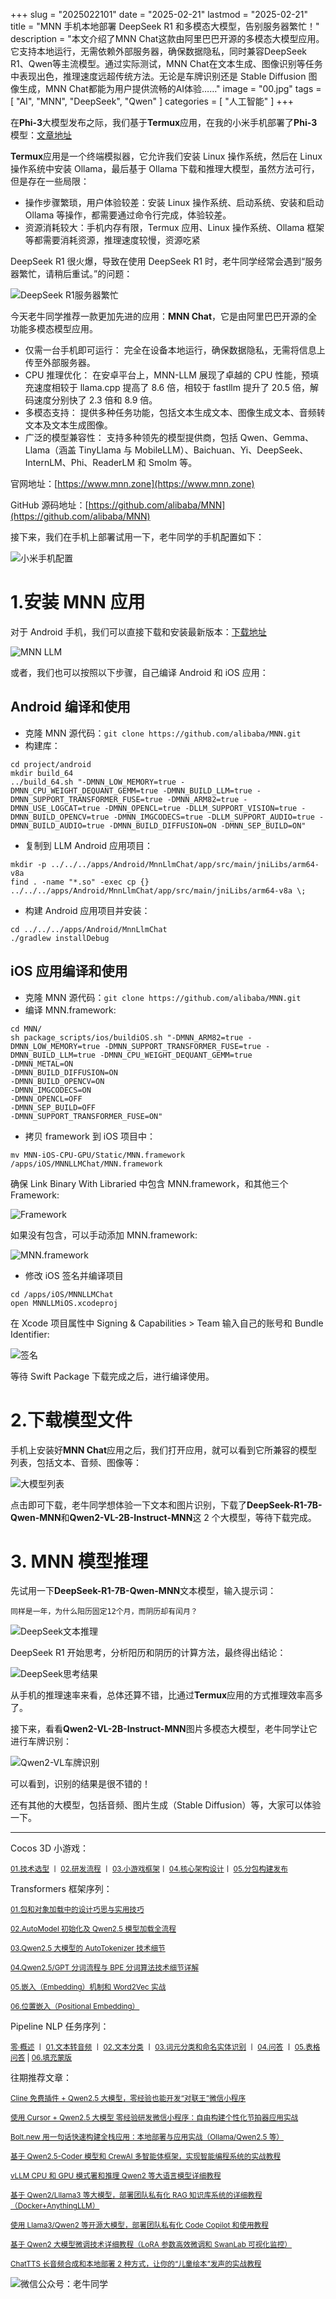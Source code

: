 +++
slug = "2025022101"
date = "2025-02-21"
lastmod = "2025-02-21"
title = "MNN 手机本地部署 DeepSeek R1 和多模态大模型，告别服务器繁忙！"
description = "本文介绍了MNN Chat这款由阿里巴巴开源的多模态大模型应用。它支持本地运行，无需依赖外部服务器，确保数据隐私，同时兼容DeepSeek R1、Qwen等主流模型。通过实际测试，MNN Chat在文本生成、图像识别等任务中表现出色，推理速度远超传统方法。无论是车牌识别还是 Stable Diffusion 图像生成，MNN Chat都能为用户提供流畅的AI体验……"
image = "00.jpg"
tags = [ "AI", "MNN", "DeepSeek", "Qwen" ]
categories = [ "人工智能" ]
+++

在**Phi-3**大模型发布之际，我们基于**Termux**应用，在我的小米手机部署了**Phi-3**模型：[文章地址](https://mp.weixin.qq.com/s/bNxHM3B7HOLNvJtjwvt8iw)

**Termux**应用是一个终端模拟器，它允许我们安装 Linux 操作系统，然后在 Linux 操作系统中安装 Ollama，最后基于 Ollama 下载和推理大模型，虽然方法可行，但是存在一些局限：

- 操作步骤繁琐，用户体验较差：安装 Linux 操作系统、启动系统、安装和启动 Ollama 等操作，都需要通过命令行完成，体验较差。
- 资源消耗较大：手机内存有限，Termux 应用、Linux 操作系统、Ollama 框架等都需要消耗资源，推理速度较慢，资源吃紧

DeepSeek R1 很火爆，导致在使用 DeepSeek R1 时，老牛同学经常会遇到“服务器繁忙，请稍后重试。”的问题：

![DeepSeek R1服务器繁忙](01.jpg)

今天老牛同学推荐一款更加先进的应用：**MNN Chat**，它是由阿里巴巴开源的全功能多模态模型应用。

- 仅需一台手机即可运行： 完全在设备本地运行，确保数据隐私，无需将信息上传至外部服务器。
- CPU 推理优化： 在安卓平台上，MNN-LLM 展现了卓越的 CPU 性能，预填充速度相较于 llama.cpp 提高了 8.6 倍，相较于 fastllm 提升了 20.5 倍，解码速度分别快了 2.3 倍和 8.9 倍。
- 多模态支持： 提供多种任务功能，包括文本生成文本、图像生成文本、音频转文本及文本生成图像。
- 广泛的模型兼容性： 支持多种领先的模型提供商，包括 Qwen、Gemma、Llama（涵盖 TinyLlama 与 MobileLLM）、Baichuan、Yi、DeepSeek、InternLM、Phi、ReaderLM 和 Smolm 等。

官网地址：[https://www.mnn.zone](https://www.mnn.zone)

GitHub 源码地址：[https://github.com/alibaba/MNN](https://github.com/alibaba/MNN)

接下来，我们在手机上部署试用一下，老牛同学的手机配置如下：

![小米手机配置](02.jpg)

# 1.安装 MNN 应用

对于 Android 手机，我们可以直接下载和安装最新版本：[下载地址](https://meta.alicdn.com/data/mnn/mnn_chat_d_0_2_2.apk)

![MNN LLM](11.jpg)

或者，我们也可以按照以下步骤，自己编译 Android 和 iOS 应用：

## Android 编译和使用

- 克隆 MNN 源代码：`git clone https://github.com/alibaba/MNN.git`
- 构建库：

```shell
cd project/android
mkdir build_64
../build_64.sh "-DMNN_LOW_MEMORY=true -DMNN_CPU_WEIGHT_DEQUANT_GEMM=true -DMNN_BUILD_LLM=true -DMNN_SUPPORT_TRANSFORMER_FUSE=true -DMNN_ARM82=true -DMNN_USE_LOGCAT=true -DMNN_OPENCL=true -DLLM_SUPPORT_VISION=true -DMNN_BUILD_OPENCV=true -DMNN_IMGCODECS=true -DLLM_SUPPORT_AUDIO=true -DMNN_BUILD_AUDIO=true -DMNN_BUILD_DIFFUSION=ON -DMNN_SEP_BUILD=ON"
```

- 复制到 LLM Android 应用项目：

```shell
mkdir -p ../../../apps/Android/MnnLlmChat/app/src/main/jniLibs/arm64-v8a
find . -name "*.so" -exec cp {} ../../../apps/Android/MnnLlmChat/app/src/main/jniLibs/arm64-v8a \;
```

- 构建 Android 应用项目并安装：

```shell
cd ../../../apps/Android/MnnLlmChat
./gradlew installDebug
```

## iOS 应用编译和使用

- 克隆 MNN 源代码：`git clone https://github.com/alibaba/MNN.git`
- 编译 MNN.framework:

```shell
cd MNN/
sh package_scripts/ios/buildiOS.sh "-DMNN_ARM82=true -DMNN_LOW_MEMORY=true -DMNN_SUPPORT_TRANSFORMER_FUSE=true -DMNN_BUILD_LLM=true -DMNN_CPU_WEIGHT_DEQUANT_GEMM=true
-DMNN_METAL=ON
-DMNN_BUILD_DIFFUSION=ON
-DMNN_BUILD_OPENCV=ON
-DMNN_IMGCODECS=ON
-DMNN_OPENCL=OFF
-DMNN_SEP_BUILD=OFF
-DMNN_SUPPORT_TRANSFORMER_FUSE=ON"
```

- 拷贝 framework 到 iOS 项目中：

```shell
mv MNN-iOS-CPU-GPU/Static/MNN.framework /apps/iOS/MNNLLMChat/MNN.framework
```

确保 Link Binary With Libraried 中包含 MNN.framework，和其他三个 Framework:

![Framework](12.jpg)

如果没有包含，可以手动添加 MNN.framework:

![MNN.framework](13.jpg)

- 修改 iOS 签名并编译项目

```shell
cd /apps/iOS/MNNLLMChat
open MNNLLMiOS.xcodeproj
```

在 Xcode 项目属性中 Signing & Capabilities > Team 输入自己的账号和 Bundle Identifier:

![签名](14.jpg)

等待 Swift Package 下载完成之后，进行编译使用。

# 2.下载模型文件

手机上安装好**MNN Chat**应用之后，我们打开应用，就可以看到它所兼容的模型列表，包括文本、音频、图像等：

![大模型列表](21.jpg)

点击即可下载，老牛同学想体验一下文本和图片识别，下载了**DeepSeek-R1-7B-Qwen-MNN**和**Qwen2-VL-2B-Instruct-MNN**这 2 个大模型，等待下载完成。

# 3. MNN 模型推理

先试用一下**DeepSeek-R1-7B-Qwen-MNN**文本模型，输入提示词：

```plaintext
同样是一年，为什么阳历固定12个月，而阴历却有闰月？
```

![DeepSeek文本推理](31.jpg)

DeepSeek R1 开始思考，分析阳历和阴历的计算方法，最终得出结论：

![DeepSeek思考结果](32.jpg)

从手机的推理速率来看，总体还算不错，比通过**Termux**应用的方式推理效率高多了。

接下来，看看**Qwen2-VL-2B-Instruct-MNN**图片多模态大模型，老牛同学让它进行车牌识别：

![Qwen2-VL车牌识别](33.jpg)

可以看到，识别的结果是很不错的！

还有其他的大模型，包括音频、图片生成（Stable Diffusion）等，大家可以体验一下。

---

Cocos 3D 小游戏：

<small>[01.技术选型](https://mp.weixin.qq.com/s/TlgNKvGYMuGMmU0dIBPn4A) 丨 [02.研发流程](https://mp.weixin.qq.com/s/qlOYpjREXBKb7vl1kuujlg) 丨 [03.小游戏框架](https://mp.weixin.qq.com/s/V3CIhswW3CVcTY1aPaALTw)丨 [04.核心架构设计](https://mp.weixin.qq.com/s/8f3GZNd7qjwIhfTcsVruYQ)丨 [05.分包构建发布](https://mp.weixin.qq.com/s/8jxPxJ2-9UnFsLMGh9h0fQ)</small>

Transformers 框架序列：

<small>[01.包和对象加载中的设计巧思与实用技巧](https://mp.weixin.qq.com/s/lAAIfl0YJRNrppp5-Vuusw)</small>

<small>[02.AutoModel 初始化及 Qwen2.5 模型加载全流程](https://mp.weixin.qq.com/s/WIbbrkf1HjVC1CtBNcU8Ow)</small>

<small>[03.Qwen2.5 大模型的 AutoTokenizer 技术细节](https://mp.weixin.qq.com/s/Shg30uUFByM0tKTi0rETfg)</small>

<small>[04.Qwen2.5/GPT 分词流程与 BPE 分词算法技术细节详解](https://mp.weixin.qq.com/s/GnoHXsIYKYFU1Xo4u5sE1w)</small>

<small>[05.嵌入（Embedding）机制和 Word2Vec 实战](https://mp.weixin.qq.com/s/qL9vpmNIM1eO9_lQq7QwlA)</small>

<small>[06.位置嵌入（Positional Embedding）](https://mp.weixin.qq.com/s/B0__TRnlI7zgwn0OhguvXA)</small>

Pipeline NLP 任务序列：

<small>[零·概述](https://mp.weixin.qq.com/s/FR4384AZV2FE2xtweSh9bA) 丨 [01.文本转音频](https://mp.weixin.qq.com/s/uN2BFIOxDFEh4T-W7tsPbg) 丨 [02.文本分类](https://mp.weixin.qq.com/s/9ccEDNfeGNf_Q9pO0Usg2w) 丨 [03.词元分类和命名实体识别](https://mp.weixin.qq.com/s/r2uFCwPZaMeDL_eiQsEmIQ) 丨 [04.问答](https://mp.weixin.qq.com/s/vOLVxRircw5wM1_rCqoAfg) 丨 [05.表格问答](https://mp.weixin.qq.com/s/Q0fWdw3ACVzQFldBScZ2Fw) | [06.填充蒙版](https://mp.weixin.qq.com/s/hMFCgYovHPVFOjOoihaUHw)</small>

往期推荐文章：

<small>[Cline 免费插件 + Qwen2.5 大模型，零经验也能开发“对联王”微信小程序](https://mp.weixin.qq.com/s/F-CUuaZwmqt6X7QkI_IrVA)</small>

<small>[使用 Cursor + Qwen2.5 大模型 零经验研发微信小程序：自由构建个性化节拍器应用实战](https://mp.weixin.qq.com/s/vraegr_5AJG7bPo6mBgvbQ)</small>

<small>[Bolt.new 用一句话快速构建全栈应用：本地部署与应用实战（Ollama/Qwen2.5 等）](https://mp.weixin.qq.com/s/Mq8CvZKdpokbj3mK-h_SAQ)</small>

<small>[基于 Qwen2.5-Coder 模型和 CrewAI 多智能体框架，实现智能编程系统的实战教程](https://mp.weixin.qq.com/s/8f3xna9TRmxMDaY_cQhy8Q)</small>

<small>[vLLM CPU 和 GPU 模式署和推理 Qwen2 等大语言模型详细教程](https://mp.weixin.qq.com/s/KM-Z6FtVfaySewRTmvEc6w)</small>

<small>[基于 Qwen2/Lllama3 等大模型，部署团队私有化 RAG 知识库系统的详细教程（Docker+AnythingLLM）](https://mp.weixin.qq.com/s/PpY3k3kReKfQdeOJyrB6aw)</small>

<small>[使用 Llama3/Qwen2 等开源大模型，部署团队私有化 Code Copilot 和使用教程](https://mp.weixin.qq.com/s/vt1EXVWtwm6ltZVYtB4-Tg)</small>

<small>[基于 Qwen2 大模型微调技术详细教程（LoRA 参数高效微调和 SwanLab 可视化监控）](https://mp.weixin.qq.com/s/eq6K8_s9uX459OeUcRPEug)</small>

<small>[ChatTTS 长音频合成和本地部署 2 种方式，让你的“儿童绘本”发声的实战教程](https://mp.weixin.qq.com/s/9ldLuh3YLvx8oWvwnrSGUA)</small>

![微信公众号：老牛同学](https://ntopic.cn/WX-21.png)
